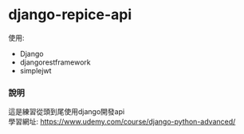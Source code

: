 # django-repice-api  
使用:  
- Django
- djangorestframework
- simplejwt

### 說明
這是練習從頭到尾使用django開發api  
學習網址: https://www.udemy.com/course/django-python-advanced/

